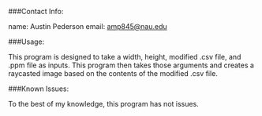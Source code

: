 ###Contact Info:

  name: Austin Pederson
  email: amp845@nau.edu

###Usage:

  This program is designed to take a width, height, modified .csv file, and .ppm file as inputs.
  This program then takes those arguments and creates a raycasted image based on the contents of the modified .csv file.

###Known Issues:

  To the best of my knowledge, this program has not issues.
